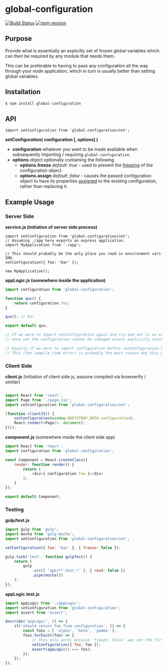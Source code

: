 # global-configuration

[![Build Status](https://travis-ci.org/Josh-a-e/global-configuration.svg?branch=master)](https://travis-ci.org/Josh-a-e/global-configuration)
[![npm version](https://badge.fury.io/js/global-configuration.svg)](http://badge.fury.io/js/global-configuration)

## Purpose

Provide what is essentially an explicitly set of frozen global variables which can then be required by any module that needs them.

This can be preferable to having to pass any configuration all the way through your node application, which in turn is usually better than setting global variables.

## Installation

```bash
$ npm install global-configuration
```

## API

```es6
import setConfiguration from 'global-configuration/set';
```

__setConfiguration( configuration [, options] )__

- __configuration__ whatever you want to be made available when subsequently importing / requiring `global-configuration`.
- __options__ object optionally containing the following
    - __options.freeze__ _default: true_ - used to prevent the [freezing](https://developer.mozilla.org/en-US/docs/Web/JavaScript/Reference/Global_Objects/Object/freeze) of the configuration object.
    - __options.assign__ _default: false_ - causes the passed configuration object to have its properties [assigned](https://developer.mozilla.org/en-US/docs/Web/JavaScript/Reference/Global_Objects/Object/assign) to the existing configuration, rather than replacing it.


## Example Usage

### Server Side

__service.js (initiation of server side process)__
```es6
import setConfiguration from 'global-configuration/set';
// Assuming ./app here exports an express application.
import MyApplication from './app';

// This should probably be the only place you read in environment vars IMO.
setConfiguration({ foo: 'bar' });

new MyApplication();
```

__appLogic.js (somewhere inside the application)__
````js
import configuration from 'global-configuration';

function qux() {
    return configuration.foo;
}

qux(); // bar

export default qux;

// If we were to import setConfiguration again and try and set it an error would be thrown:
// once set the configuration cannot be changed unless explicitly stated the first time it is called.

// Equally if we were to import configuration before setConfiguration had been called an error would get thrown at compile time.
// This (the compile time error) is probably the main reason why this package was written.
````

### Client Side

__client.js__ (initiation of client side js, assume compiled via browserify / similar)
````js

import React from 'react';
import Page from './page.jsx';
import setConfiguration from 'global-configuration/set';

(function clientJS() {
    setConfiguration(window.BOOTSTRAP_DATA.configuration);
    React.render(<Page/>, document);
}());
````

__component.js__ (somewhere inside the client side app)
````js
import React from 'react';
import configuration from 'global-configuration';

const Component = React.createClass({
    render: function render() {
        return (
            <div>{ configuration.foo }</div>
        );
    }
});

export default Component;
````

### Testing

__gulp/test.js__
````js
import gulp from 'gulp';
import mocha from 'gulp-mocha';
import setConfiguration from 'global-configuration/set';

setConfiguration({ foo: 'baz' }, { freeze: false });

gulp.task('test', function gulpTest() {
    return (
        gulp
            .src([ 'app/**.test.*' ], { read: false })
            .pipe(mocha())
    );
});
````

__appLogic.test.js__
````js
import appLogic from './appLogic';
import setConfiguration from 'global-configuration';
import assert from 'assert';

describe('appLogic', () => {
    it('should return foo from configuration', () => {
        const foos = [ 'alpha', 'beta', 'gamma' ];
        foos.forEach((foo) => {
            // This only works because `freeze: false` was set the first time set was called (in gulp/test.js).
            setConfiguration({ foo: foo });
            assert(appLogic() === foo);
        });
    });
});
````
